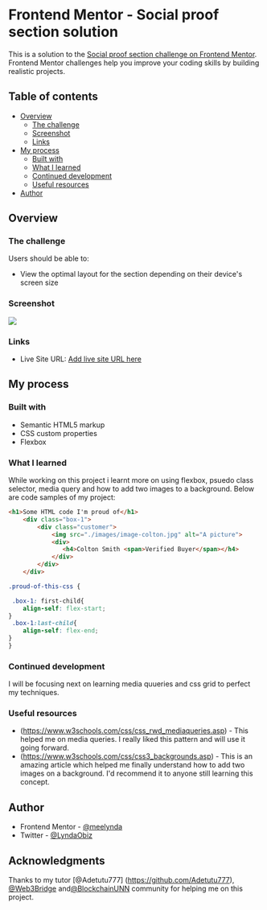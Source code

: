 # Frontend Mentor - Social proof section solution

This is a solution to the [Social proof section challenge on Frontend Mentor](https://www.frontendmentor.io/challenges/social-proof-section-6e0qTv_bA). Frontend Mentor challenges help you improve your coding skills by building realistic projects. 

## Table of contents

- [Overview](#overview)
  - [The challenge](#the-challenge)
  - [Screenshot](#screenshot)
  - [Links](#links)
- [My process](#my-process)
  - [Built with](#built-with)
  - [What I learned](#what-i-learned)
  - [Continued development](#continued-development)
  - [Useful resources](#useful-resources)
- [Author](#author)


## Overview

### The challenge

Users should be able to:

- View the optimal layout for the section depending on their device's screen size

### Screenshot

![](./images/social-proof%20img.jpg)


### Links

- Live Site URL: [Add live site URL here](https://your-live-site-url.com)

## My process

### Built with

- Semantic HTML5 markup
- CSS custom properties
- Flexbox
<!-- - [Styled Components](https://styled-components.com/) - For styles -->

### What I learned

While working on this project i learnt more on using flexbox, psuedo class selector, media query and  how to add two images to a background. 
Below are code samples of my project:

```html
<h1>Some HTML code I'm proud of</h1>
    <div class="box-1">
        <div class="customer">
            <img src="./images/image-colton.jpg" alt="A picture">
            <div>
               <h4>Colton Smith <span>Verified Buyer</span></h4>
            </div>
        </div>
    </div>
```
```css
.proud-of-this-css {

 .box-1: first-child{
    align-self: flex-start;
}
 .box-1:last-child{
    align-self: flex-end;
}
}
```
 
### Continued development

I will be focusing next on learning media quueries and css grid to perfect my techniques.  

### Useful resources

- (https://www.w3schools.com/css/css_rwd_mediaqueries.asp) - This helped me on media queries. I really liked this pattern and will use it going forward.
- (https://www.w3schools.com/css/css3_backgrounds.asp) - This is an amazing article which helped me finally understand how to  add two images on a background. I'd recommend it to anyone still learning this concept.


## Author

- Frontend Mentor - [@meelynda](https://www.frontendmentor.io/profile/yourusername)
- Twitter - [@LyndaObiz](https://www.twitter.com/LyndaObiz)


## Acknowledgments

Thanks to my tutor [@Adetutu777] (https://github.com/Adetutu777), [@Web3Bridge](https://twitter.com/Web3Bridge)  and[@BlockchainUNN](https://twitter.com/blockchainunn) community for helping me on this project.